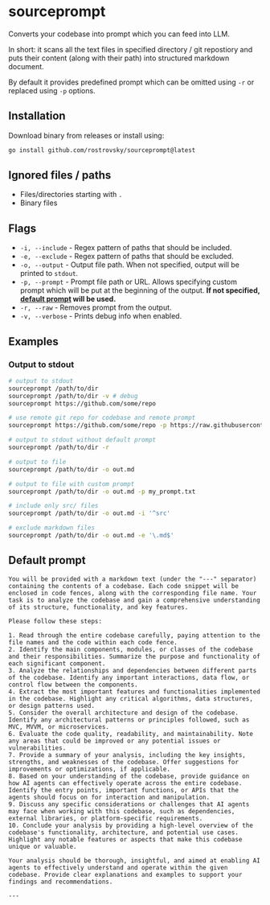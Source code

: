 # sourceprompt

Converts your codebase into prompt which you can feed into LLM.

In short: it scans all the text files in specified directory / git repostiory and puts their content (along with their path) into structured markdown document.

By default it provides predefined prompt which can be omitted using `-r` or replaced using `-p` options.

## Installation

Download binary from releases or install using:

```bash
go install github.com/rostrovsky/sourceprompt@latest
```

## Ignored files / paths

* Files/directories starting with `.`
* Binary files

## Flags

* `-i, --include` - Regex pattern of paths that should be included.
* `-e, --exclude` - Regex pattern of paths that should be excluded.
* `-o, --output` - Output file path. When not specified, output will be printed to `stdout`.
* `-p, --prompt` - Prompt file path or URL. Allows specifying custom prompt which will be put at the beginning of the output. **If not specified, [default prompt](#default-prompt) will be used.**
* `-r, --raw` - Removes prompt from the output.
* `-v, --verbose` - Prints debug info when enabled.

## Examples

### Output to stdout

```bash
# output to stdout
sourceprompt /path/to/dir
sourceprompt /path/to/dir -v # debug
sourceprompt https://github.com/some/repo

# use remote git repo for codebase and remote prompt
sourceprompt https://github.com/some/repo -p https://raw.githubusercontent.com/another/repo/prompt.md -o out.md

# output to stdout without default prompt
sourceprompt /path/to/dir -r

# output to file
sourceprompt /path/to/dir -o out.md

# output to file with custom prompt
sourceprompt /path/to/dir -o out.md -p my_prompt.txt

# include only src/ files
sourceprompt /path/to/dir -o out.md -i '^src'

# exclude markdown files
sourceprompt /path/to/dir -o out.md -e '\.md$'
```

## Default prompt

```
You will be provided with a markdown text (under the "---" separator) containing the contents of a codebase. Each code snippet will be enclosed in code fences, along with the corresponding file name. Your task is to analyze the codebase and gain a comprehensive understanding of its structure, functionality, and key features.

Please follow these steps:

1. Read through the entire codebase carefully, paying attention to the file names and the code within each code fence.
2. Identify the main components, modules, or classes of the codebase and their responsibilities. Summarize the purpose and functionality of each significant component.
3. Analyze the relationships and dependencies between different parts of the codebase. Identify any important interactions, data flow, or control flow between the components.
4. Extract the most important features and functionalities implemented in the codebase. Highlight any critical algorithms, data structures, or design patterns used.
5. Consider the overall architecture and design of the codebase. Identify any architectural patterns or principles followed, such as MVC, MVVM, or microservices.
6. Evaluate the code quality, readability, and maintainability. Note any areas that could be improved or any potential issues or vulnerabilities.
7. Provide a summary of your analysis, including the key insights, strengths, and weaknesses of the codebase. Offer suggestions for improvements or optimizations, if applicable.
8. Based on your understanding of the codebase, provide guidance on how AI agents can effectively operate across the entire codebase. Identify the entry points, important functions, or APIs that the agents should focus on for interaction and manipulation.
9. Discuss any specific considerations or challenges that AI agents may face when working with this codebase, such as dependencies, external libraries, or platform-specific requirements.
10. Conclude your analysis by providing a high-level overview of the codebase's functionality, architecture, and potential use cases. Highlight any notable features or aspects that make this codebase unique or valuable.

Your analysis should be thorough, insightful, and aimed at enabling AI agents to effectively understand and operate within the given codebase. Provide clear explanations and examples to support your findings and recommendations.

---

```
